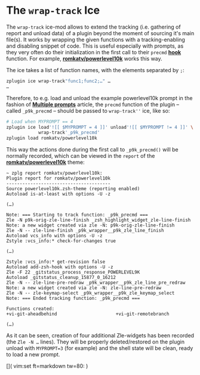 # The `wrap-track` Ice

The `wrap-track` ice-mod allows to extend the tracking (i.e. gathering of report
and unload data) of a plugin beyond the moment of sourcing it's main file(s). It
works by wrapping the given functions with a tracking-enabling and disabling
snippet of code. This is useful especially with prompts, as they very often do
their initialization in the first call to their `precmd` [**hook**
](http://zsh.sourceforge.net/Doc/Release/Functions.html#Hook-Functions)
function. For example,
[**romkatv/powerlevel10k**](https://github.com/romkatv/powerlevel10k) works this
way.

The ice takes a list of function names, with the elements separated by `;`:

```zsh
zplugin ice wrap-track"func1;func2;…" …
…
```

Therefore, to e.g. load and unload the example powerlevel10k prompt in the
fashion of [**Multiple prompts**](../Multiple-prompts/) article, the `precmd`
function of the plugin – called `_p9k_precmd` – should be passed to
`wrap-track''` ice, like so:

```zsh
# Load when MYPROMPT == 4
zplugin ice load'![[ $MYPROMPT = 4 ]]' unload'![[ $MYPROMPT != 4 ]]' \
            wrap-track'_p9k_precmd'
zplugin load romkatv/powerlevel10k
```

This way the actions done during the first call to `_p9k_precmd()` will be
normally recorded, which can be viewed in the `report` of the
[**romkatv/powerlevel10k**](https://github.com/romkatv/powerlevel10k) theme:

```
~ zplg report romkatv/powerlevel10k:
Plugin report for romkatv/powerlevel10k
---------------------------------------
Source powerlevel10k.zsh-theme (reporting enabled)
Autoload is-at-least with options -U -z

(…)

Note: === Starting to track function: _p9k_precmd ===
Zle -N p9k-orig-zle-line-finish _zsh_highlight_widget_zle-line-finish
Note: a new widget created via zle -N: p9k-orig-zle-line-finish
Zle -N -- zle-line-finish _p9k_wrapper__p9k_zle_line_finish
Autoload vcs_info with options -U -z
Zstyle :vcs_info:* check-for-changes true

(…)

Zstyle :vcs_info:* get-revision false
Autoload add-zsh-hook with options -U -z
Zle -F 22 _gitstatus_process_response_POWERLEVEL9K
Autoload _gitstatus_cleanup_15877_0_16212
Zle -N -- zle-line-pre-redraw _p9k_wrapper__p9k_zle_line_pre_redraw
Note: a new widget created via zle -N: zle-line-pre-redraw
Zle -N -- zle-keymap-select _p9k_wrapper__p9k_zle_keymap_select
Note: === Ended tracking function: _p9k_precmd ===

Functions created:
+vi-git-aheadbehind                      +vi-git-remotebranch

(…)
```

As it can be seen, creation of four additional Zle-widgets has been recorded
(the `Zle -N …` lines). They will be properly deleted/restored on the plugin
unload with `MYPROMPT=3` (for example) and the shell state will be clean, ready
to load a new prompt.

[]( vim:set ft=markdown tw=80: )

